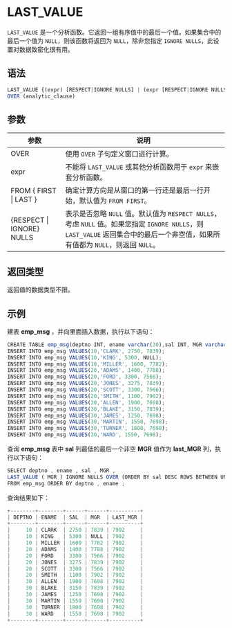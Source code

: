 LAST_VALUE 
===============================



`LAST_VALUE` 是一个分析函数。它返回一组有序值中的最后一个值。如果集合中的最后一个值为 `NULL`，则该函数将返回为 `NULL`，除非您指定 `IGNORE NULLS`，此设置对数据致密化很有用。

语法 
--------------

```javascript
LAST_VALUE {(expr) [RESPECT|IGNORE NULLS] | (expr [RESPECT|IGNORE NULLS])}
OVER (analytic_clause)
```



参数 
--------------



|            参数             |                                                              说明                                                               |
|---------------------------|-------------------------------------------------------------------------------------------------------------------------------|
| OVER                      | 使用 `OVER` 子句定义窗口进行计算。                                                                                                         |
| expr                      | 不能将 `LAST_VALUE` 或其他分析函数用于 `expr` 来嵌套分析函数。                                                                                    |
| FROM { FIRST \| LAST }    | 确定计算方向是从窗口的第一行还是最后一行开始，默认值为 `FROM FIRST`。                                                                                     |
| {RESPECT \| IGNORE} NULLS | 表示是否忽略 `NULL` 值。默认值为 `RESPECT NULLS`，考虑 `NULL` 值。如果您指定 `IGNORE NULLS`，则 `LAST_VALUE` 返回集合中的最后一个非空值，如果所有值都为 `NULL`，则返回 `NULL`。 |



返回类型 
----------------

返回值的数据类型不限。

示例 
--------------

建表 **emp_msg** ，并向里面插入数据，执行以下语句：

```javascript
CREATE TABLE emp_msg(deptno INT, ename varchar(30),sal INT, MGR varchar(30));
INSERT INTO emp_msg VALUES(10,'CLARK', 2750, 7839);       
INSERT INTO emp_msg VALUES(10,'KING', 5300, NULL);       
INSERT INTO emp_msg VALUES(10,'MILLER', 1600, 7782);        
INSERT INTO emp_msg VALUES(20,'ADAMS', 1400, 7788);       
INSERT INTO emp_msg VALUES(20,'FORD', 3300, 7566);      
INSERT INTO emp_msg VALUES(20,'JONES', 3275, 7839);      
INSERT INTO emp_msg VALUES(20,'SCOTT', 3300, 7566);    
INSERT INTO emp_msg VALUES(20,'SMITH', 1100, 7902);   
INSERT INTO emp_msg VALUES(30,'ALLEN', 1900, 7698); 
INSERT INTO emp_msg VALUES(30,'BLAKE', 3150, 7839); 
INSERT INTO emp_msg VALUES(30,'JAMES', 1250, 7698); 
INSERT INTO emp_msg VALUES(30,'MARTIN', 1550, 7698);
INSERT INTO emp_msg VALUES(30,'TURNER', 1800, 7698);
INSERT INTO emp_msg VALUES(30,'WARD', 1550, 7698);
```



查询 **emp_msg** 表中 **sal** 列最低的最后一个非空 **MGR** 值作为 **last_MGR** 列，执行以下语句：

```javascript
SELECT deptno , ename , sal , MGR ,
LAST_VALUE ( MGR ) IGNORE NULLS OVER (ORDER BY sal DESC ROWS BETWEEN UNBOUNDED PRECEDING AND UNBOUNDED FOLLOWING ) AS last_MGR 
FROM emp_msg ORDER BY deptno , ename ;
```



查询结果如下：

```javascript
+--------+--------+------+------+----------+
| DEPTNO | ENAME  | SAL  | MGR  | LAST_MGR |
+--------+--------+------+------+----------+
|     10 | CLARK  | 2750 | 7839 | 7902     |
|     10 | KING   | 5300 | NULL | 7902     |
|     10 | MILLER | 1600 | 7782 | 7902     |
|     20 | ADAMS  | 1400 | 7788 | 7902     |
|     20 | FORD   | 3300 | 7566 | 7902     |
|     20 | JONES  | 3275 | 7839 | 7902     |
|     20 | SCOTT  | 3300 | 7566 | 7902     |
|     20 | SMITH  | 1100 | 7902 | 7902     |
|     30 | ALLEN  | 1900 | 7698 | 7902     |
|     30 | BLAKE  | 3150 | 7839 | 7902     |
|     30 | JAMES  | 1250 | 7698 | 7902     |
|     30 | MARTIN | 1550 | 7698 | 7902     |
|     30 | TURNER | 1800 | 7698 | 7902     |
|     30 | WARD   | 1550 | 7698 | 7902     |
+--------+--------+------+------+----------+
```


